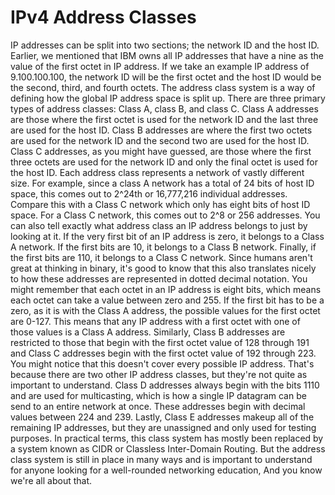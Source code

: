 # IPv4 Address Classes

IP addresses can be split into two sections; the network ID and the host ID. Earlier, we mentioned that IBM owns all IP addresses that have a nine as the value of the first octet in IP address. If we take an example IP address of 9.100.100.100, the network ID will be the first octet and the host ID would be the second, third, and fourth octets. The address class system is a way of defining how the global IP address space is split up. There are three primary types of address classes: Class A, class B, and class C. Class A addresses are those where the first octet is used for the network ID and the last three are used for the host ID. Class B addresses are where the first two octets are used for the network ID and the second two are used for the host ID. Class C addresses, as you might have guessed, are those where the first three octets are used for the network ID and only the final octet is used for the host ID. Each address class represents a network of vastly different size. For example, since a class A network has a total of 24 bits of host ID space, this comes out to 2^24th or 16,777,216 individual addresses. Compare this with a Class C network which only has eight bits of host ID space. For a Class C network, this comes out to 2^8 or 256 addresses. You can also tell exactly what address class an IP address belongs to just by looking at it. If the very first bit of an IP address is zero, it belongs to a Class A network. If the first bits are 10, it belongs to a Class B network. Finally, if the first bits are 110, it belongs to a Class C network. Since humans aren't great at thinking in binary, it's good to know that this also translates nicely to how these addresses are represented in dotted decimal notation. You might remember that each octet in an IP address is eight bits, which means each octet can take a value between zero and 255. If the first bit has to be a zero, as it is with the Class A address, the possible values for the first octet are 0-127. This means that any IP address with a first octet with one of those values is a Class A address. Similarly, Class B addresses are restricted to those that begin with the first octet value of 128 through 191 and Class C addresses begin with the first octet value of 192 through 223. You might notice that this doesn't cover every possible IP address. That's because there are two other IP address classes, but they're not quite as important to understand. Class D addresses always begin with the bits 1110 and are used for multicasting, which is how a single IP datagram can be send to an entire network at once. These addresses begin with decimal values between 224 and 239. Lastly, Class E addresses makeup all of the remaining IP addresses, but they are unassigned and only used for testing purposes. In practical terms, this class system has mostly been replaced by a system known as CIDR or Classless Inter-Domain Routing. But the address class system is still in place in many ways and is important to understand for anyone looking for a well-rounded networking education, And you know we're all about that.
